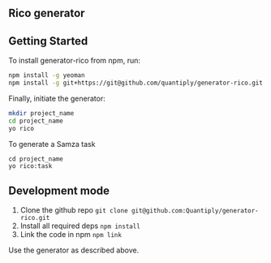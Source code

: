 
## Rico generator


## Getting Started

To install generator-rico from npm, run:

```bash
npm install -g yeoman
npm install -g git+https://git@github.com/quantiply/generator-rico.git
```

Finally, initiate the generator:

```bash
mkdir project_name
cd project_name
yo rico
```

To generate a Samza task
```
cd project_name
yo rico:task
```

Development mode
---

1. Clone the github repo `git clone git@github.com:Quantiply/generator-rico.git`
2. Install all required deps `npm install`
2. Link the code in npm  `npm link`

Use the generator as described above.




